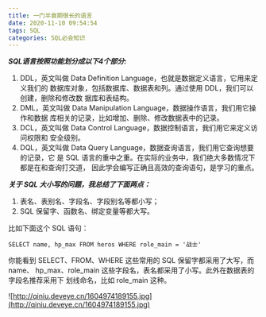```yaml
---
title: 一门半衰期很长的语言
date: 2020-11-10 09:54:54
tags: SQL
categories: SQL必会知识
---
```


***SQL语言按照功能划分成以下4个部分:***
1. DDL，英文叫做 Data Definition Language，也就是数据定义语言，它用来定义我们的
数据库对象，包括数据库、数据表和列。通过使用 DDL，我们可以创建，删除和修改数
据库和表结构。
2. DML，英文叫做 Data Manipulation Language，数据操作语言，我们用它操作和数据
库相关的记录，比如增加、删除、修改数据表中的记录。
3. DCL，英文叫做 Data Control Language，数据控制语言，我们用它来定义访问权限和
安全级别。
4. DQL，英文叫做 Data Query Language，数据查询语言，我们用它查询想要的记录，它
是 SQL 语言的重中之重。在实际的业务中，我们绝大多数情况下都是在和查询打交道，
因此学会编写正确且高效的查询语句，是学习的重点。

***关于 SQL 大小写的问题，我总结了下面两点：***
1. 表名、表别名、字段名、字段别名等都小写；
2. SQL 保留字、函数名、绑定变量等都大写。

比如下面这个 SQL 语句：
```
SELECT name, hp_max FROM heros WHERE role_main = '战士'
```
你能看到 SELECT、FROM、WHERE 这些常用的 SQL 保留字都采用了大写，而 name、
hp_max、role_main 这些字段名，表名都采用了小写。此外在数据表的字段名推荐采用下
划线命名，比如 role_main 这种。

![http://qiniu.deveye.cn/1604974189155.jpg](http://qiniu.deveye.cn/1604974189155.jpg)
